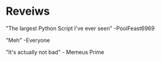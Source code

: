 # Reveiws 
"The largest Python Script I've ever seen" -PoolFeast6969      


"Meh" -Everyone


"It's actually not bad" - Memeus Prime 
